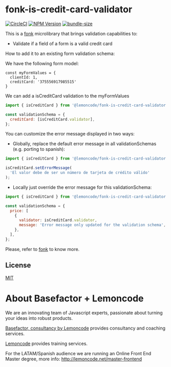 # fonk-is-credit-card-validator

[![CircleCI](https://badgen.net/github/status/Lemoncode/fonk-is-credit-card-validator/master?icon=circleci&label=circleci)](https://circleci.com/gh/Lemoncode/fonk-is-credit-card-validator/tree/master)
[![NPM Version](https://badgen.net/npm/v/@lemoncode/fonk-is-credit-card-validator?icon=npm&label=npm)](https://www.npmjs.com/package/@lemoncode/fonk-is-credit-card-validator)
[![bundle-size](https://badgen.net/bundlephobia/min/@lemoncode/fonk-is-credit-card-validator)](https://bundlephobia.com/result?p=@lemoncode/fonk-is-credit-card-validator)

This is a [fonk](https://github.com/Lemoncode/fonk) microlibrary that brings validation capabilities to:

- Validate if a field of a form is a valid credit card

How to add it to an existing form validation schema:

We have the following form model:

```
const myFormValues = {
  clientId: 1,
  creditCard: '375556917985515'
}
```

We can add a isCreditCard validation to the myFormValues

```javascript
import { isCreditCard } from '@lemoncode/fonk-is-credit-card-validator';

const validationSchema = {
  creditCard: [isCreditCard.validator],
};
```

You can customize the error message displayed in two ways:

- Globally, replace the default error message in all validationSchemas (e.g. porting to spanish):

```javascript
import { isCreditCard } from '@lemoncode/fonk-is-credit-card-validator';

isCreditCard.setErrorMessage(
  'El valor debe de ser un número de tarjeta de crédito válido'
);
```

- Locally just override the error message for this validationSchema:

```javascript
import { isCreditCard } from '@lemoncode/fonk-is-credit-card-validator';

const validationSchema = {
  price: [
    {
      validator: isCreditCard.validator,
      message: 'Error message only updated for the validation schema',
    },
  ],
};
```

Please, refer to [fonk](https://github.com/Lemoncode/fonk) to know more.

## License

[MIT](./LICENSE)

# About Basefactor + Lemoncode

We are an innovating team of Javascript experts, passionate about turning your ideas into robust products.

[Basefactor, consultancy by Lemoncode](http://www.basefactor.com) provides consultancy and coaching services.

[Lemoncode](http://lemoncode.net/services/en/#en-home) provides training services.

For the LATAM/Spanish audience we are running an Online Front End Master degree, more info: http://lemoncode.net/master-frontend
